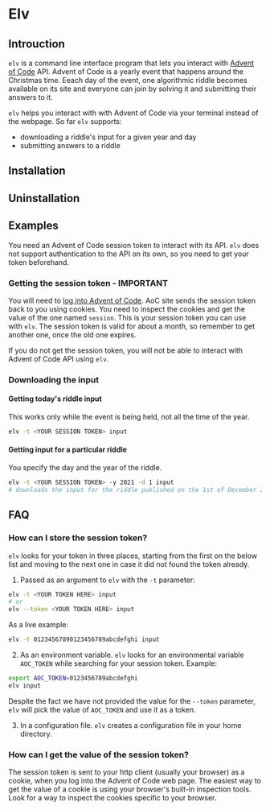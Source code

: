 # Elv

## Introuction

`elv` is a command line interface program that lets you interact with [Advent of Code](adventofcode.com) API.
Advent of Code is a yearly event that happens around the Christmas time. Eeach day of the event, one
algorithmic riddle becomes available on its site and everyone can join by solving it and submitting
their answers to it.

`elv` helps you interact with with Advent of Code via your terminal instead of the webpage. So far
`elv` supports:

- downloading a riddle's input for a given year and day
- submitting answers to a riddle

## Installation

## Uninstallation

## Examples

You need an Advent of Code session token to interact with its API. `elv` does not support authentication
to the API on its own, so you need to get your token beforehand.

### Getting the session token - **IMPORTANT**

You will need to [log into Advent of Code](https://adventofcode.com/2022/auth/login). AoC site sends
the session token back to you using cookies. You need to inspect the cookies and get the value of the
one named `session`. This is your session token you can use with `elv`. The session token is valid
for about a month, so remember to get another one, once the old one expires.

If you do not get the session token, you will not be able to interact with Advent of Code API using `elv`.

### Downloading the input

#### Getting today's riddle input

This works only while the event is being held, not all the time of the year.

```bash
elv -t <YOUR SESSION TOKEN> input
```

#### Getting input for a particular riddle

You specify the day and the year of the riddle.

```bash
elv -t <YOUR SESSION TOKEN> -y 2021 -d 1 input
# downloads the input for the riddle published on the 1st of December 2021
```

## FAQ

### How can I store the session token?

`elv` looks for your token in three places, starting from the first on the below list
and moving to the next one in case it did not found the token already.

1. Passed as an argument to `elv` with the `-t` parameter:

```bash
elv -t <YOUR TOKEN HERE> input
# or
elv --token <YOUR TOKEN HERE> input
```

As a live example:

```bash
elv -t 01234567890123456789abcdefghi input
```

2. As an environment variable. `elv` looks for an environmental variable `AOC_TOKEN`
   while searching for your session token. Example:

```bash
export AOC_TOKEN=0123456789abcdefghi
elv input
```

Despite the fact we have not provided the value for the `--token` parameter,
`elv` will pick the value of `AOC_TOKEN` and use it as a token.

3. In a configuration file. `elv` creates a configuration file in your
   home directory.

### How can I get the value of the session token?

The session token is sent to your http client (usually your browser) as a cookie,
when you log into the Advent of Code web page. The easiest way to get the value
of a cookie is using your browser's built-in inspection tools. Look for a way
to inspect the cookies specific to your browser.
